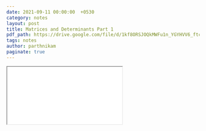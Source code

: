 ```yaml
---
date: 2021-09-11 00:00:00  +0530
category: notes
layout: post
title: Matrices and Determinants Part 1
pdf_path: https://drive.google.com/file/d/1kf8ORSJOQkMWFu1n_YGYHVV6_ftcPMli/preview?usp=sharing
tags: notes
author: parthnikam
paginate: true
---
```


<iframe class="embed-pdf" src="{{ page.pdf_path }}#toolbar=0" seamless="seamless" scrolling="no" style="overflow:hidden"></iframe>
